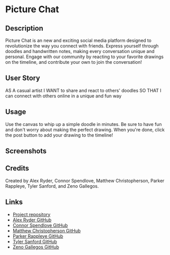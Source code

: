 # Picture Chat
## Description
Picture Chat is an new and exciting social media platform designed to revolutionize the way you connect with friends. Express yourself through doodles and handwritten notes, making every conversation unique and personal. Engage with our community by reacting to your favorite drawings on the timeline, and contribute your own to join the conversation!
## User Story
AS A casual artist
I WANT to share and react to others' doodles
SO THAT I can connect with others online in a unique and fun way
## Usage
Use the canvas to whip up a simple doodle in minutes. Be sure to have fun and don't worry about making the perfect drawing. When you're done, click the post button to add your drawing to the timeline!
## Screenshots

## Credits
Created by Alex Ryder, Connor Spendlove, Matthew Christopherson, Parker Rappleye, Tyler Sanford, and Zeno Gallegos.
## Links
- [Project repository](https://github.com/Matt-Christopherson/picture-chat)
- [Alex Ryder GitHub](https://github.com/Zorzorac05)
- [Connor Spendlove GitHub](https://github.com/ConnorSpendlove)
- [Matthew Christopherson GitHub](https://github.com/Matt-Christopherson)
- [Parker Rappleye GitHub](https://github.com/prappleman)
- [Tyler Sanford GitHub](https://github.com/Tylersanford55)
- [Zeno Gallegos GitHub](https://github.com/zenogallegos)

<!-- This template provides a minimal setup to get React working in Vite with HMR and some ESLint rules.

Currently, two official plugins are available:

- [@vitejs/plugin-react](https://github.com/vitejs/vite-plugin-react/blob/main/packages/plugin-react/README.md) uses [Babel](https://babeljs.io/) for Fast Refresh
- [@vitejs/plugin-react-swc](https://github.com/vitejs/vite-plugin-react-swc) uses [SWC](https://swc.rs/) for Fast Refresh -->

